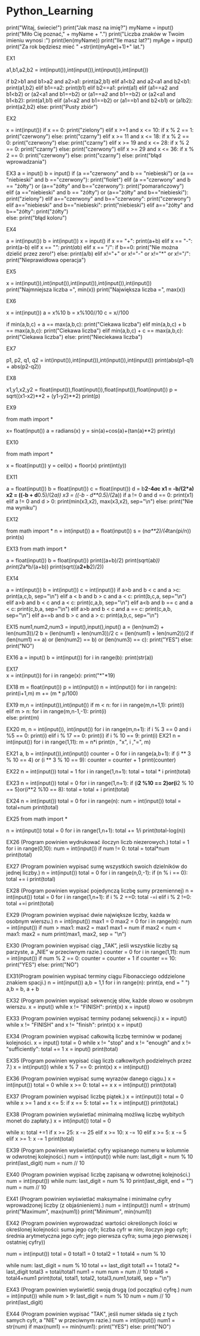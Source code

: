 # Python_Learning

print("Witaj, świecie!")
print("Jak masz na imię?")
myName = input()
print("Miło Cię poznać," + myName + ".") 
print("Liczba znaków w Twoim imieniu wynosi :")
print(len(myName))
print("Ile masz lat?")
myAge = input()
print("Za rok będziesz mieć  " +str(int(myAge)+1)+"  lat.")


EX1

a1,b1,a2,b2 = int(input()),int(input()),int(input()),int(input())

if b2>b1 and b1>a2 and a2>a1:
    print(a2,b1)
elif a1<b2 and a2<a1 and b2<b1:
    print(a1,b2)
elif b1==a2:
    print(b1)
elif b2==a1:
    print(a1)
elif (a1==a2 and b1<b2) or (a2<a1 and b1==b2) or (a1==a2 and b1==b2) or (a2<a1 and b1<b2):
    print(a1,b1)
elif (a1<a2 and b1==b2) or (a1==b1 and b2<b1) or (a1<a2 and b1>b2):
    print(a2,b2)
else:
    print("Pusty zbiór")
    
    
EX2

x = int(input())
if x == 0:
    print("zielony")
elif x >=1 and x <= 10:
    if x % 2 == 1:
        print("czerwony")
    else:
        print("czarny")
elif x >= 11 and  x <= 18:
    if x % 2 == 0:
        print("czerwony")
    else:
        print("czarny")
elif x >= 19 and x <= 28:
    if x % 2 == 0:
        print("czarny")
    else:
        print("czerwony")
elif x >= 29 and x <= 36:
    if x % 2 == 0:
        print("czerwony")
    else:
        print("czarny")
else:
    print("błąd wprowadzania")

EX3
a = input()
b = input()
if (a =="czerwony" and b == "niebieski") or (a == "niebieski" and b =="czerwony"):
    print("fiolet")
elif (a =="czerwony" and b == "żółty") or (a=="żółty" and b=="czerwony"):
    print("pomarańczowy")    
elif (a =="niebieski" and b == "żółty") or (a=="żółty" and b=="niebieski"):
    print("zielony")
elif a=="czerwony" and b=="czerwony":
    print("czerwony")
elif a=="niebieski" and b=="niebieski":
    print("niebieski")
elif a=="żółty" and b=="żółty":
    print("żółty")    
else:
    print("błąd koloru")
    
EX4

a = int(input())
b = int(input())
x = input()
if x == "+":
    print(a+b)
elif x == "-":
    print(a-b)
elif x == "*":
    print(a*b)
elif x == "/":
    if b==0:
        print("Nie można dzielić przez zero!")
    else:
        print(a/b)
elif x!="+" or x!="-" or x!="*" or x!="/":
    print("Nieprawidłowa operacja")
    
EX5

x = int(input()),int(input()),int(input()),int(input()),int(input())
print("Najmniejsza liczba =", min(x))
print("Największa liczba =", max(x))

EX6

x = int(input())
a = x%10
b = x%100//10
c = x//100

if min(a,b,c) + a == max(a,b,c):
    print("Ciekawa liczba")
elif min(a,b,c) + b == max(a,b,c):
    print("Ciekawa liczba")
elif min(a,b,c) + c == max(a,b,c):
    print("Ciekawa liczba")
else:
    print("Nieciekawa liczba")
    
EX7

p1, p2, q1, q2 = int(input()),int(input()),int(input()),int(input())
print(abs(p1-q1) + abs(p2-q2))

EX8

x1,y1,x2,y2 = float(input()),float(input()),float(input()),float(input())
p = sqrt((x1-x2)**2 + (y1-y2)**2)
print(p)

EX9

from math import *

x= float(input())
a = radians(x)
y = sin(a)+cos(a)+(tan(a)**2)
print(y)

EX10

from math import *

x = float(input())
y = ceil(x) + floor(x)
print(int(y))

EX11

a = float(input())
b = float(input())
c = float(input())
d = b**2-4*a*c
x1 = -b/(2*a)
x2 = ((-b + d**0.5)/(2*a))
x3 = ((-b - d**0.5)/(2*a))
if a != 0 and d == 0:
      print(x1)
elif a != 0 and d > 0:
      print(min(x3,x2), max(x3,x2), sep="\n")
else:
      print("Nie ma wyniku")

EX12

from math import *
n = int(input())
a = float(input())
s = (n*a**2)/(4*tan(pi/n))
print(s)

EX13
from math import *

a = float(input())
b = float(input())
print((a+b)/2)
print(sqrt(a*b))
print(2*a*b/(a+b))
print(sqrt((a**2+b**2)/2))

EX14

a = int(input())
b = int(input())
c = int(input())
if a>b and b < c and a >c:
    print(a,c,b, sep="\n")
elif a < b and b > c and a < c:
    print(b,c,a, sep="\n")
elif a>b and b < c and a < c:
    print(c,a,b, sep="\n")
elif a<b and b == c and a < c:
    print(c,b,a, sep="\n")
elif a>b and b < c and a == c:
    print(c,a,b, sep="\n")
elif a==b and b > c and a > c:
    print(a,b,c, sep="\n")
    
EX15
num1,num2,num3 = input(),input(),input()
a = (len(num2) + len(num3))/2
b = (len(num1) + len(num3))/2
c = (len(num1) + len(num2))/2
if (len(num1) == a) or (len(num2) == b) or (len(num3) == c): 
    print("YES")
else:
    print("NO")

EX16
a = input()
b = int(input())
for i in range(b):
    print(str(a))
    
EX17   
x = int(input())
for i in range(x):
    print("*"*19)
    
EX18
m = float(input())
p = int(input())
n = int(input())
for i in range(n):
    print(i+1,m)
    m += (m * p/100)

EX19
m,n = int(input()),int(input())
if m < n:
    for i in range(m,n+1,1):
        print(i)    
elif m > n:
    for i in range(m,n-1,-1):
        print(i)     
else:
    print(m)
    
EX20
m, n = int(input()), int(input())
for i in range(m,n+1):
    if i % 3 == 0 and i %5 == 0:
        print(i)
    elif i % 17 == 0:
        print(i)
    if i % 10 == 9:
        print(i)
 EX21
 n = int(input())
for i in range(1,11):
    m = n*i
    print(n , "x", i ,"=", m)

EX21
a, b = int(input()),int(input())
counter = 0
for i in range(a,b+1):
    if (i ** 3 % 10 == 4) or (i ** 3  % 10 == 9):
        counter = counter + 1
print(counter) 

EX22
n = int(input())
total = 1
for i in range(1,n+1):
    total = total * i
print(total)

EX23
n = int(input())
total = 0
for i in range(1,n+1):
    if (i**2 %10 == 2)or(i**2 % 10 == 5)or(i**2 %10 == 8):
        total = total + i
print(total)

EX24
n = int(input())
total = 0
for i in range(n):
    num = int(input())
    total = total+num
print(total)

EX25
from math import *

n = int(input())
total = 0
for i in range(1,n+1):
    total += 1/i
print(total-log(n))

EX26 (Program powinien wydrukować iloczyn liczb niezerowych.)
total = 1
for i in range(0,10):
    num = int(input())
    if num != 0:
        total = total*num
print(total)

EX27 (Program powinien wypisać sumę wszystkich swoich dzielników do jednej liczby.)
n = int(input())
total = 0
for i in range(n,0,-1):
    if (n % i == 0):
        total += i
print(total)

EX28 (Program powinien wypisać pojedynczą liczbę sumy przemiennej)
n = int(input())
total = 0
for i in range(1,n+1):
    if i % 2 ==0:
        total -=i
    elif i % 2 !=0:
        total +=i
 print(total)
 
 EX29 (Program powinien wypisać dwie największe liczby, każda w osobnym wierszu.)
n = int(input())
max1 = 0
max2 = 0
for i in range(n):
    num = int(input())
    if num > max1:
        max2 = max1
        max1 = num
    if max2 < num < max1:
        max2 = num
print(max1, max2, sep = "\n")

EX30 (Program powinien wypisać ciąg „TAK”, jeśli wszystkie liczby są parzyste, a „NIE” w przeciwnym razie.)
counter = 0
for i in range(1,11):
    num = int(input())
    if num % 2 == 0:
        counter = counter + 1
if counter == 10:
    print("YES")
else:
    print("NO")

EX31(Program powinien wypisać terminy ciągu Fibonacciego oddzielone znakiem spacji.)
n = int(input())
a,b = 1,1
for i in range(n):
    print(a, end = " ")  
    a,b = b, a + b
    
EX32 (Program powinien wypisać sekwencję słów, każde słowo w osobnym wierszu.
x = input()
while x != "FINISH":
    print(x)
    x = input()
 
EX33 (Program powinien wypisać terminy podanej sekwencji.)
x = input()
while x != "FINISH" and x != "finish":
    print(x)
    x = input()

EX34 (Program powinien wypisać całkowitą liczbę terminów w podanej kolejności.
x = input()
total = 0
while x != "stop" and x != "enough" and x != "sufficiently":
    total += 1
    x = input()
print(total)

EX35 (Program powinien wypisać ciąg liczb całkowitych podzielnych przez 7.)
x = int(input())
while x % 7 == 0:
    print(x)
    x = int(input())

EX36 (Program powinien wypisać sumę wyrazów danego ciągu.)
x = int(input())
total = 0
while x >= 0:
    total += x
    x = int(input())
print(total)

EX37 (Program powinien wypisać liczbę piątek.)
x = int(input())
total = 0
while x >= 1 and x <= 5:
    if x == 5:
        total += 1
    x = int(input())
print(totaL)

EX38 (Program powinien wyświetlać minimalną możliwą liczbę wybitych monet do zapłaty.)
x = int(input())
total = 0

while x:
    total +=1
    if x >= 25:
        x -= 25
    elif x >= 10:
        x -= 10
    elif x >= 5:
        x -= 5
    elif x >= 1:
        x -= 1
print(total)

EX39 (Program powinien wyświetlać cyfry wpisanego numeru w kolumnie w odwrotnej kolejności.)
num = int(input())
while num:
    last_digit = num % 10
    print(last_digit)
    num = num // 10

EX40 (Program powinien wypisać liczbę zapisaną w odwrotnej kolejności.)
num = int(input())
while num:
    last_digit = num % 10
    print(last_digit, end = "")
    num = num // 10

EX41 (Program powinien wyświetlać maksymalne i minimalne cyfry wprowadzonej liczby (z objaśnieniem).)
num = int(input())
num1 = str(num)
print("Maximum", max(num1))
print("Minimum", min(num1))

EX42 (Program powinien wyprowadzać wartości określonych ilości w określonej kolejności:
suma jego cyfr;
liczba cyfr w nim;
iloczyn jego cyfr;
średnia arytmetyczna jego cyfr;
jego pierwsza cyfra;
suma jego pierwszej i ostatniej cyfry))

num = int(input())
total = 0
total1 = 0
total2 = 1
total4 = num % 10

while num:
    last_digit = num % 10
    total += last_digit
    total1 += 1
    total2 *= last_digit
    total3 = total/total1
    num1 = num
    num = num // 10
    total6 = total4+num1 
print(total, total1, total2, total3,num1,total6, sep = "\n")

EX43 (Program powinien wyświetlić swoją drugą (od początku) cyfrę.)
num = int(input())
while num > 9:
    last_digit = num % 10
    num = num // 10
print(last_digit)  

EX44 (Program powinien wypisać "TAK", jeśli numer składa się z tych samych cyfr, a "NIE" w przeciwnym razie.)
num = int(input())
num1 = str(num)
if max(num1) == min(num1):
    print("YES")
else:
    print("NO")
